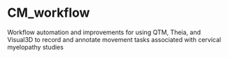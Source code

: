 # CM_workflow
Workflow automation and improvements for using QTM, Theia, and Visual3D to record and annotate movement tasks associated with cervical myelopathy studies
